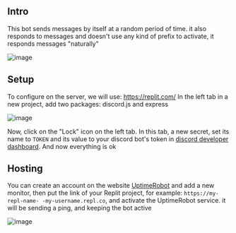 ## Intro
This bot sends messages by itself at a random period of time. it also responds to messages and doesn't use any kind of prefix to activate, it responds messages "naturally"

![image](https://user-images.githubusercontent.com/37451620/153867045-f75bafde-be3c-47b2-8389-b1482cd42e11.png)

## Setup
To configure on the server, we will use: https://replit.com/
In the left tab in a new project, add two packages: discord.js and express

![image](https://user-images.githubusercontent.com/37451620/153867264-a092a81d-58d2-4f2a-b221-c0cd0eb4a6bd.png)

Now, click on the "Lock" icon on the left tab. In this tab, a new secret, set its name to `TOKEN` and its value to your discord bot's token in [discord developer dashboard](https://discord.com/developers/applications).
And now everything is ok

## Hosting

You can create an account on the website [UptimeRobot](https://uptimerobot.com/) and add a new monitor, then put the link of your Replit project, for example: `https://my-repl-name- -my-username.repl.co`, and activate the UptimeRobot service. it will be sending a ping, and keeping the bot active

![image](https://user-images.githubusercontent.com/37451620/153867428-f2ae6067-b0b4-44a6-8460-62b3aa21906c.png)
